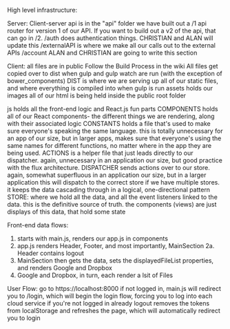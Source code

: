 High level infrastructure: 

Server: 
  Client-server api is in the "api" folder
  we have built out a /1 api router for version 1 of our API. If you want to build out a v2 of the api, that can go in /2.
  /auth does authentication things. CHRISTIAN and ALAN will update this
  /externalAPI is where we make all our calls out to the external APIs
  /account ALAN and CHRISTIAN are going to write this section

Client: 
  all files are in public
  Follow the Build Process in the wiki
  All files get copied over to dist when gulp and gulp watch are run (with the exception of bower_components)
  DIST is where we are serving up all of our static files, and where everything is compiled into when gulp is run
  assets holds our images
  all of our html is being held inside the public root folder

  js holds all the front-end logic and React.js fun parts
    COMPONENTS holds all of our React components- the different things we are rendering, along with their associated logic
    CONSTANTS holds a file that's used to make sure everyone's speaking the same language. this is totally unnecessary for an app of our size, but in larger apps, makes sure that everyone's using the same names for different functions, no matter where in the app they are being used. 
    ACTIONS is a helper file that just leads directly to our dispatcher. again, unnecessary in an application our size, but good practice with the flux architecture. 
    DISPATCHER sends actions over to our store. again, somewhat superfluous in an application our size, but in a larger application this will dispatch to the correct store if we have multiple stores. it keeps the data cascading through in a logical, one-directional pattern
    STORE: where we hold all the data, and all the event listeners linked to the data. this is the definitive source of truth. the components (views) are just displays of this data, that hold some state

Front-end data flows: 
  1. starts with main.js, renders our app.js in components
  2. app.js renders Header, Footer, and most importantly, MainSection
    2a. Header contains logout
  3. MainSection then gets the data, sets the displayedFileList properties, and renders Google and Dropbox
  4. Google and Dropbox, in turn, each render a lsit of Files

User Flow: 
  go to https://localhost:8000
  if not logged in, main.js will redirect you to /login, which will begin the login flow, forcing you to log into each cloud service if you're not logged in already
  logout removes the tokens from localStorage and refreshes the page, which will automatically redirect you to login